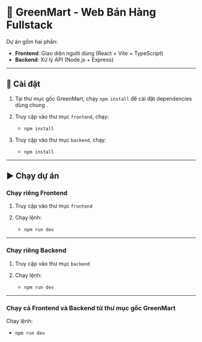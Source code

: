 # 🛒 GreenMart - Web Bán Hàng Fullstack

Dự án gồm hai phần:

- **Frontend**: Giao diện người dùng (React + Vite + TypeScript)
- **Backend**: Xử lý API (Node.js + Express)

---

## 🔧 Cài đặt

1. Tại thư mục gốc GreenMart, chạy `npm install` để cài đặt dependencies dùng chung .

2. Truy cập vào thư mục `frontend`, chạy:

   - `npm install`

3. Truy cập vào thư mục `backend`, chạy:

   - `npm install`

---

## ▶️ Chạy dự án

### Chạy riêng **Frontend**

1. Truy cập vào thư mục `frontend`

2. Chạy lệnh:

   - `npm run dev`

---

### Chạy riêng **Backend**

1. Truy cập vào thư mục `backend`

2. Chạy lệnh:

   - `npm run dev`

---

### Chạy cả **Frontend và Backend** từ thư mục gốc GreenMart

Chạy lệnh:

- `npm run dev`